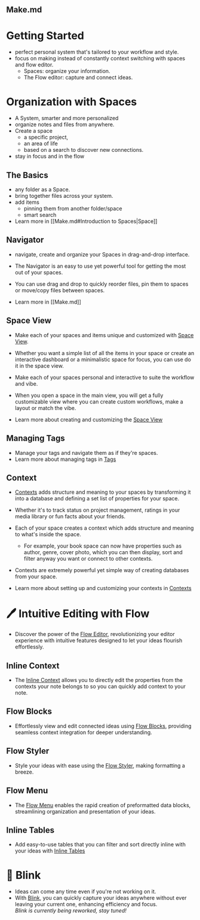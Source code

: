 ## Make.md

# Getting Started

- perfect personal system that's tailored to your workflow and style.
- focus on making instead of constantly context switching with spaces and flow editor.
    - Spaces: organize your information.
    - The Flow editor: capture and connect ideas.

# Organization with Spaces

- A System, smarter and more personalized
- organize notes and files from anywhere.
- Create a space
	- a specific project, 
	- an area of life 
	- based on a search to discover new connections.
- stay in focus and in the flow


## The Basics

- any folder as a Space.
- bring together files across your system.
- add items
	- pinning them from another folder/space
	- smart search
- Learn more in [[Make.md#Introduction to Spaces|Space]]

## Navigator

- navigate, create and organize your Spaces in drag-and-drop interface.

- The Navigator is an easy to use yet powerful tool for getting the most out of your spaces.
- You can use drag and drop to quickly reorder files, pin them to spaces or move/copy files between spaces.
- Learn more in [[Make.md]]

## Space View

- Make each of your spaces and items unique and customized with [Space View](https://www.make.md/docs/Spaces/Space%20View).
- Whether you want a simple list of all the items in your space or create an interactive dashboard or a minimalistic space for focus, you can use do it in the space view.

- Make each of your spaces personal and interactive to suite the workflow and vibe.
- When you open a space in the main view, you will get a fully customizable view where you can create custom workflows, make a layout or match the vibe.
- Learn more about creating and customizing the [Space View](https://www.make.md/docs/Spaces/Space%20View)

## Managing Tags

- Manage your tags and navigate them as if they're spaces.
- Learn more about managing tags in [Tags](https://www.make.md/docs/Spaces/Tags)

## Context

- [Contexts](https://www.make.md/docs/Contexts) adds structure and meaning to your spaces by transforming it into a database and defining a set list of properties for your space.
- Whether it's to track status on project management, ratings in your media library or fun facts about your friends.

- Each of your space creates a context which adds structure and meaning to what's inside the space.
    - For example, your book space can now have properties such as author, genre, cover photo, which you can then display, sort and filter anyway you want or connect to other contexts.
- Contexts are extremely powerful yet simple way of creating databases from your space.
- Learn more about setting up and customizing your contexts in [Contexts](https://www.make.md/docs/Contexts)





# 🖊️ Intuitive Editing with Flow

- Discover the power of the [Flow Editor](https://www.make.md/docs/Flow%20Editor), revolutionizing your editor experience with intuitive features designed to let your ideas flourish effortlessly.

## Inline Context

- The [Inline Context](https://www.make.md/docs/Flow%20Editor/Inline%20Context) allows you to directly edit the properties from the contexts your note belongs to so you can quickly add context to your note.

## Flow Blocks

- Effortlessly view and edit connected ideas using [Flow Blocks](https://www.make.md/docs/Flow%20Editor/Flow%20Blocks), providing seamless context integration for deeper understanding.

## Flow Styler

- Style your ideas with ease using the [Flow Styler](https://www.make.md/docs/Flow%20Editor/Flow%20Styler), making formatting a breeze.

## Flow Menu

- The [Flow Menu](https://www.make.md/docs/Flow%20Editor/Flow%20Menu) enables the rapid creation of preformatted data blocks, streamlining organization and presentation of your ideas.

## Inline Tables

- Add easy-to-use tables that you can filter and sort directly inline with your ideas with [Inline Tables](https://www.make.md/docs/Flow%20Editor/Inline%20Tables)

# 🤩 Blink

- Ideas can come any time even if you're not working on it.
- With [Blink](https://www.make.md/docs/Blink), you can quickly capture your ideas anywhere without ever leaving your current one, enhancing efficiency and focus.  
    _Blink is currently being reworked, stay tuned!_



